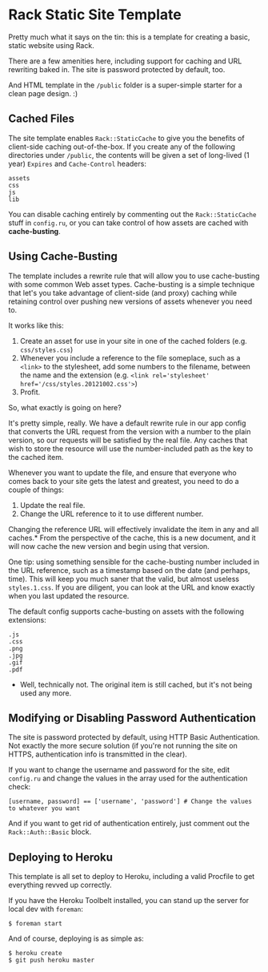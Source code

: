 Rack Static Site Template
=========================

Pretty much what it says on the tin: this is a template for creating a basic, static website using Rack.

There are a few amenities here, including support for caching and URL rewriting baked in. The site is password protected by default, too.

And HTML template in the `/public` folder is a super-simple starter for a clean page design. :)

Cached Files
------------

The site template enables `Rack::StaticCache` to give you the benefits of client-side caching out-of-the-box. If you create any of the following directories under `/public`, the contents will be given a set of long-lived (1 year) `Expires` and `Cache-Control` headers:

    assets
    css
    js
    lib

You can disable caching entirely by commenting out the `Rack::StaticCache` stuff in `config.ru`, or you can take control of how assets are cached with **cache-busting**.

Using Cache-Busting
-------------------

The template includes a rewrite rule that will allow you to use cache-busting with some common Web asset types. Cache-busting is a simple technique that let's you take advantage of client-side (and proxy) caching while retaining control over pushing new versions of assets whenever you need to.

It works like this:

1. Create an asset for use in your site in one of the cached folders (e.g. `css/styles.css`)
2. Whenever you include a reference to the file someplace, such as a `<link>` to the stylesheet, add some numbers to the filename, between the name and the extension (e.g. `<link rel='stylesheet' href='/css/styles.20121002.css'>`)
3. Profit.

So, what exactly is going on here?

It's pretty simple, really. We have a default rewrite rule in our app config that converts the URL request from the version with a number to the plain version, so our requests will be satisfied by the real file. Any caches that wish to store the resource will use the number-included path as the key to the cached item. 

Whenever you want to update the file, and ensure that everyone who comes back to your site gets the latest and greatest, you need to do a couple of things:

1. Update the real file.
2. Change the URL reference to it to use different number.

Changing the reference URL will effectively invalidate the item in any and all caches.* From the perspective of the cache, this is a new document, and it will now cache the new version and begin using that version.

One tip: using something sensible for the cache-busting number included in the URL reference, such as a timestamp based on the date (and perhaps, time). This will keep you much saner that the valid, but almost useless `styles.1.css`. If you are diligent, you can look at the URL and know exactly when you last updated the resource.

The default config supports cache-busting on assets with the following extensions:

    .js
    .css
    .png
    .jpg
    .gif
    .pdf

* Well, technically not. The original item is still cached, but it's not being used any more.


Modifying or Disabling Password Authentication
----------------------------------------------

The site is password protected by default, using HTTP Basic Authentication. Not exactly the more secure solution (if you're not running the site on HTTPS, authentication info is transmitted in the clear).

If you want to change the username and password for the site, edit `config.ru` and change the values in the array used for the authentication check:

    [username, password] == ['username', 'password'] # Change the values to whatever you want

And if you want to get rid of authentication entirely, just comment out the `Rack::Auth::Basic` block.

Deploying to Heroku
-------------------

This template is all set to deploy to Heroku, including a valid Procfile to get everything revved up correctly.

If you have the Heroku Toolbelt installed, you can stand up the server for local dev with `foreman`:

    $ foreman start

And of course, deploying is as simple as:

    $ heroku create
    $ git push heroku master